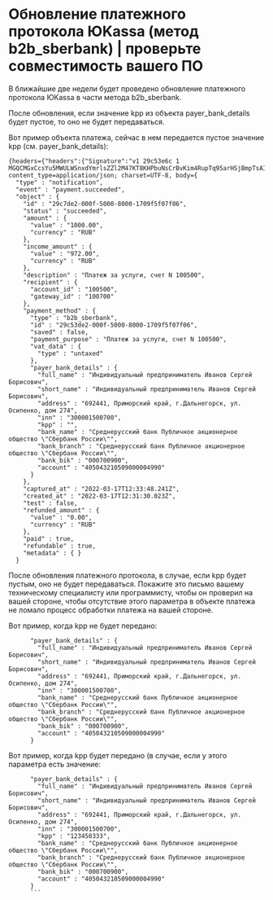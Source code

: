 # Обновление платежного протокола ЮKassa (метод b2b_sberbank) | проверьте совместимость вашего ПО

В ближайшие две недели будет проведено обновление платежного протокола ЮKassa в части метода b2b_sberbank.

После обновления, если значение kpp из объекта payer_bank_details будет пустое, то оно не будет передаваться.

Вот пример объекта платежа, сейчас в нем передается пустое значение kpp (см. payer_bank_details):
```
{headers={"headers":{"Signature":"v1 29c53e6c 1 MGQCMGxCcsYu5MWULWSnxdYmrlsZZl2M47KT8KHPbuNsCrBvKim4RupTq95arHSjBmpTsAIwWPYeFDW+ZINRERubncQ3872Sc+ZPHT+xcjdGVEA4qf0JTKGfbMp3QR8fTEL9NJkC"}}, content_type=application/json; charset=UTF-8, body={
  "type" : "notification",
  "event" : "payment.succeeded",
  "object" : {
    "id" : "29c7de2-000f-5000-8000-1709f5f07f06",
    "status" : "succeeded",
    "amount" : {
      "value" : "1000.00",
      "currency" : "RUB"
    },
    "income_amount" : {
      "value" : "972.00",
      "currency" : "RUB"
    },
    "description" : "Платеж за услуги, счет N 100500",
    "recipient" : {
      "account_id" : "100500",
      "gateway_id" : "100700"
    },
    "payment_method" : {
      "type" : "b2b_sberbank",
      "id" : "29c53de2-000f-5000-8000-1709f5f07f06",
      "saved" : false,
      "payment_purpose" : "Платеж за услуги, счет N 100500",
      "vat_data" : {
        "type" : "untaxed"
      },
      "payer_bank_details" : {
        "full_name" : "Индивидуальный предприниматель Иванов Сергей Борисович",
        "short_name" : "Индивидуальный предприниматель Иванов Сергей Борисович",
        "address" : "692441, Приморский край, г.Дальнегорск, ул. Осипенко, дом 274",
        "inn" : "300001500700",
        "kpp" : "",
        "bank_name" : "Среднерусский банк Публичное акционерное общество \"Сбербанк России\"",
        "bank_branch" : "Среднерусский банк Публичное акционерное общество \"Сбербанк России\"",
        "bank_bik" : "000700900",
        "account" : "405043210509000004990"
      }
    },
    "captured_at" : "2022-03-17T12:33:48.241Z",
    "created_at" : "2022-03-17T12:31:30.023Z",
    "test" : false,
    "refunded_amount" : {
      "value" : "0.00",
      "currency" : "RUB"
    },
    "paid" : true,
    "refundable" : true,
    "metadata" : { }
  }
```

После обновления платежного протокола, в случае, если kpp будет пустым, оно не будет передаваться. Покажите это письмо вашему техническому специалисту или программисту, чтобы он проверил на вашей стороне, чтобы отсутствие этого параметра в объекте платежа не ломало процесс обработки платежа на вашей стороне.

Вот пример, когда kpp не будет передано:
```
      "payer_bank_details" : {
        "full_name" : "Индивидуальный предприниматель Иванов Сергей Борисович",
        "short_name" : "Индивидуальный предприниматель Иванов Сергей Борисович",
        "address" : "692441, Приморский край, г.Дальнегорск, ул. Осипенко, дом 274",
        "inn" : "300001500700",
        "bank_name" : "Среднерусский банк Публичное акционерное общество \"Сбербанк России\"",
        "bank_branch" : "Среднерусский банк Публичное акционерное общество \"Сбербанк России\"",
        "bank_bik" : "000700900",
        "account" : "405043210509000004990"
      }
```

Вот пример, когда kpp будет передано (в случае, если у этого параметра есть значение:

```
      "payer_bank_details" : {
        "full_name" : "Индивидуальный предприниматель Иванов Сергей Борисович",
        "short_name" : "Индивидуальный предприниматель Иванов Сергей Борисович",
        "address" : "692441, Приморский край, г.Дальнегорск, ул. Осипенко, дом 274",
        "inn" : "300001500700",
        "kpp" : "123450333",
        "bank_name" : "Среднерусский банк Публичное акционерное общество \"Сбербанк России\"",
        "bank_branch" : "Среднерусский банк Публичное акционерное общество \"Сбербанк России\"",
        "bank_bik" : "000700900",
        "account" : "405043210509000004990"
      }
      ```
